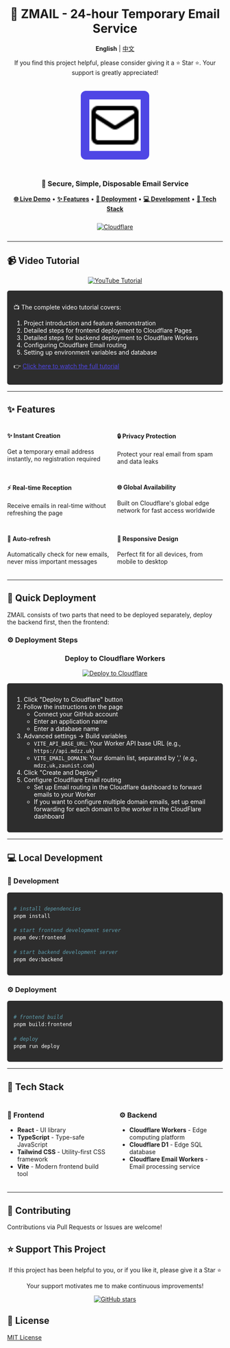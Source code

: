 # <div align="center">🚀 ZMAIL - 24-hour Temporary Email Service</div>

<div align="center">
  <p>
    <strong>English</strong> | <a href="./README.md">中文</a>
  </p>

  <p>If you find this project helpful, please consider giving it a ⭐️ Star ⭐️. Your support is greatly appreciated!</p>

  <img src="frontend/public/favicon.svg" alt="ZMAIL Logo" width="120" height="120" style="background-color: #4f46e5; padding: 20px; border-radius: 12px; margin: 20px 0;">

  <h3>💌 Secure, Simple, Disposable Email Service</h3>

  <p>
    <a href="https://mail.mdzz.uk" target="_blank"><strong>🌐 Live Demo</strong></a> •
    <a href="#features"><strong>✨ Features</strong></a> •
    <a href="#quick-deployment"><strong>🚀 Deployment</strong></a> •
    <a href="#local-development"><strong>💻 Development</strong></a> •
    <a href="#tech-stack"><strong>🔧 Tech Stack</strong></a>
  </p>

  <div style="display: flex; gap: 10px; justify-content: center; margin: 25px 0;">
    <a href="https://dash.cloudflare.com/" target="_blank">
      <img src="https://img.shields.io/badge/Cloudflare-F38020?style=for-the-badge&logo=cloudflare&logoColor=white" alt="Cloudflare" />
    </a>
  </div>
</div>

---

## 📹 Video Tutorial

<div align="center">
  <a href="https://youtu.be/domoWldyXrc?si=9l3JN5AbtiaTS3_L" target="_blank">
    <img src="https://img.shields.io/badge/Watch_YouTube_Tutorial-FF0000?style=for-the-badge&logo=youtube&logoColor=white" alt="YouTube Tutorial" width="250" />
  </a>
</div>

<div style="background-color: #2d2d2d; color: #ffffff; padding: 15px; border-radius: 5px; margin: 15px 0;">
  <p>📺 The complete video tutorial covers:</p>
  <ol>
    <li>Project introduction and feature demonstration</li>
    <li>Detailed steps for frontend deployment to Cloudflare Pages</li>
    <li>Detailed steps for backend deployment to Cloudflare Workers</li>
    <li>Configuring Cloudflare Email routing</li>
    <li>Setting up environment variables and database</li>
  </ol>
  <p>👉 <a href="https://youtu.be/domoWldyXrc?si=9l3JN5AbtiaTS3_L" target="_blank" style="color: #4f46e5;">Click here to watch the full tutorial</a></p>
</div>

---

## ✨ Features

<div style="display: grid; grid-template-columns: repeat(2, 1fr); gap: 10px; margin: 20px 0;">
  <div>
    <h4>✨ Instant Creation</h4>
    <p>Get a temporary email address instantly, no registration required</p>
  </div>
  <div>
    <h4>🔒 Privacy Protection</h4>
    <p>Protect your real email from spam and data leaks</p>
  </div>
  <div>
    <h4>⚡ Real-time Reception</h4>
    <p>Receive emails in real-time without refreshing the page</p>
  </div>
  <div>
    <h4>🌐 Global Availability</h4>
    <p>Built on Cloudflare's global edge network for fast access worldwide</p>
  </div>
  <div>
    <h4>🔄 Auto-refresh</h4>
    <p>Automatically check for new emails, never miss important messages</p>
  </div>
  <div>
    <h4>📱 Responsive Design</h4>
    <p>Perfect fit for all devices, from mobile to desktop</p>
  </div>
</div>

---

## 🚀 Quick Deployment

ZMAIL consists of two parts that need to be deployed separately, deploy the backend first, then the frontend:

### ⚙️ Deployment Steps

<div align="center">
  <h3>Deploy to Cloudflare Workers</h3>
  <a href="http://deploy.workers.cloudflare.com/?url=https://github.com/zaunist/zmail" target="_blank">
    <img src="https://deploy.workers.cloudflare.com/button" alt="Deploy to Cloudflare" />
  </a>
</div>

<div style="background-color: #2d2d2d; color: #ffffff; padding: 15px; border-radius: 5px; margin: 15px 0;">
  <ol>
    <li>Click "Deploy to Cloudflare" button</li>
    <li>Follow the instructions on the page
      <ul>
        <li>Connect your GitHub account</li>
        <li>Enter an application name</li>
        <li>Enter a database name
      </ul>
    </li>
    <li>Advanced settings -> Build variables
    <ul>
        <li><code>VITE_API_BASE_URL</code>: Your Worker API base URL (e.g., <code>https://api.mdzz.uk</code>)</li>
        <li><code>VITE_EMAIL_DOMAIN</code>: Your domain list, separated by ',' (e.g., <code>mdzz.uk,zaunist.com</code>)</li>
      </ul>
    </li>
    <li>Click "Create and Deploy"</li>
    <li>Configure Cloudflare Email routing
    <ul>
        <li>Set up Email routing in the Cloudflare dashboard to forward emails to your Worker</li>
        <li>If you want to configure multiple domain emails, set up email forwarding for each domain to the worker in the CloudFlare dashboard</li>
    </ul>
    </li>
  </ol>
</div>

---

## 💻 Local Development

### 🚀 Development

<div style="background-color: #2d2d2d; color: #ffffff; padding: 15px; border-radius: 5px; margin: 15px 0;">

```bash
# install dependencies
pnpm install

# start frontend development server
pnpm dev:frontend

# start backend development server
pnpm dev:backend
```

</div>

### ⚙️ Deployment

<div style="background-color: #2d2d2d; color: #ffffff; padding: 15px; border-radius: 5px; margin: 15px 0;">

```bash
# frontend build
pnpm build:frontend

# deploy
pnpm run deploy
```

</div>

---

## 🔧 Tech Stack

<div style="display: grid; grid-template-columns: repeat(2, 1fr); gap: 20px; margin: 20px 0;">
  <div>
    <h3>🎨 Frontend</h3>
    <ul>
      <li><strong>React</strong> - UI library</li>
      <li><strong>TypeScript</strong> - Type-safe JavaScript</li>
      <li><strong>Tailwind CSS</strong> - Utility-first CSS framework</li>
      <li><strong>Vite</strong> - Modern frontend build tool</li>
    </ul>
  </div>
  <div>
    <h3>⚙️ Backend</h3>
    <ul>
      <li><strong>Cloudflare Workers</strong> - Edge computing platform</li>
      <li><strong>Cloudflare D1</strong> - Edge SQL database</li>
      <li><strong>Cloudflare Email Workers</strong> - Email processing service</li>
    </ul>
  </div>
</div>

---

## 👥 Contributing

Contributions via Pull Requests or Issues are welcome!

## ⭐ Support This Project

<div align="center">
  <p>If this project has been helpful to you, or if you like it, please give it a Star ⭐️</p>
  <p>Your support motivates me to make continuous improvements!</p>

  <a href="https://github.com/zaunist/zmail">
    <img src="https://img.shields.io/github/stars/zaunist/zmail?style=social" alt="GitHub stars" />
  </a>
</div>

## 📄 License

[MIT License](./LICENSE)
